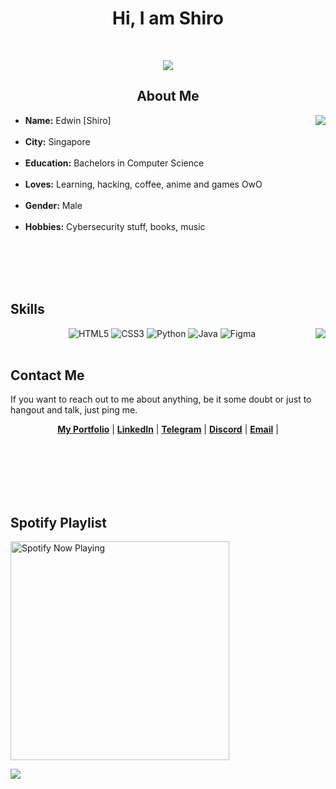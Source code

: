 <body>
<h1 align="center"> Hi, I am Shiro </h1>
<br>
<p align="center">
<img src="https://c4.wallpaperflare.com/wallpaper/49/456/854/anime-anime-girls-no-game-no-life-shiro-no-game-no-life-wallpaper-preview.jpg">
<br>
</p>

<div>
<h2 align="center"> About Me </h2>
<img src="https://static.wikia.nocookie.net/topstrongest/images/e/ee/Shiro_ngnl.jpg/revision/latest/scale-to-width-down/220?cb=20190616200602" align="right">
<ul>
<li>
<b>Name:</b> Edwin [Shiro]
</li>
<br>
<li>
<b>City:</b> Singapore
</li>
<br>
<li>
<b>Education:</b> Bachelors in Computer Science
</li>
<br>
<li>
<b>Loves:</b> Learning, hacking, coffee, anime and games OwO
</li>
<br>
<li>
<b>Gender:</b> Male
</li>
<br>
<li>
<b>Hobbies:</b> Cybersecurity stuff, books, music
</li>
<br>
<ul>
</div>

<br><br><br>

<div>
<h2 align="left">Skills</h2>
<p>
<img src="https://media1.tenor.com/images/3b119ebd70edf9ca09bdbc93098de2c5/tenor.gif?itemid=8030561" align="right">
</div>
<div>
<p align="center">
<img alt="HTML5" src="https://img.shields.io/badge/html5%20-%23E34F26.svg?&style=for-the-badge&logo=html5&logoColor=white"/>
<img alt="CSS3" src="https://img.shields.io/badge/css3%20-%231572B6.svg?&style=for-the-badge&logo=css3&logoColor=white"/>
<img alt="Python" src="https://img.shields.io/badge/python%20-%2314354C.svg?&style=for-the-badge&logo=python&logoColor=white"/>
<img alt="Java" src="https://img.shields.io/badge/java-%23ED8B00.svg?&style=for-the-badge&logo=java&logoColor=white"/>
<img alt="Figma" src="https://img.shields.io/badge/figma%20-%23F24E1E.svg?&style=for-the-badge&logo=figma&logoColor=white"/>
<br>
<br>

<h2>Contact Me</h2>
If you want to reach out to me about anything, be it some doubt or just to hangout and talk, just ping me.
</div>
<p align="center">
  <strong><a href="">My Portfolio</a></strong> |
  <strong><a href="www.linkedin.com/in/edwin-shiro">LinkedIn</a></strong> |
  <strong><a href="https://t.me/blankshiro">Telegram</a></strong> |
  <strong><a href="https://discordapp.com/users/223417334025420801">Discord</a></strong> |
  <strong><a href="mailto:edwin.tok.2019@sis.smu.edu.sg">Email</a></strong> |
</p>
<br><br><br><br><br>

<h2>Spotify Playlist</h2>

[<img src="https://blankshiro-spotify.vercel.app/api/spotify-playing" alt="Spotify Now Playing" width="350" />](https://open.spotify.com/user/edwinyukishiro)

<img src="https://c.wallhere.com/photos/2b/d4/1920x1080_px_No_Game_No_Life_Shiro_No_Game_No_Life-1188303.jpg!d">
</body>
